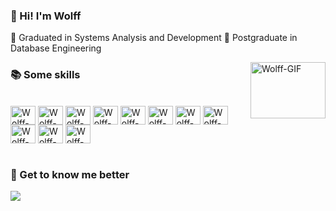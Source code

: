 ### 👋 Hi! I'm Wolff
📗 Graduated in Systems Analysis and Development
📙 Postgraduate in Database Engineering

<img alt="Wolff-GIF" align="right" height="90" width="120" src="https://c.tenor.com/GfSX-u7VGM4AAAAC/coding.gif" />

<!--
<a href="https://github.com/wolfffelipe">
  <img align="center" src="https://github-readme-stats.vercel.app/api?username=wolfffelipe&show_icons=true&theme=ocean_dark" />
</a>

<a href="https://github.com/wolfffelipe">
  <img align="center" src="https://github-readme-stats.vercel.app/api/top-langs/?username=wolfffelipe&layout=compact&show_icons=true&theme=ocean_dark" />
</a></br>
-->
### 📚 Some skills 

<div style="display: inline_block"></br>
  <img alt="Wolff-SQLSERVER" align="center" height="30" width="40" src="https://cdn.jsdelivr.net/gh/devicons/devicon/icons/microsoftsqlserver/microsoftsqlserver-plain.svg" />
  <img alt="Wolff-MYSQL" align="center" height="30" width="40" src="https://cdn.jsdelivr.net/gh/devicons/devicon/icons/mysql/mysql-original.svg" />
  <img alt="Wolff-PYTHON" align="center" height="30" width="40" src="https://cdn.jsdelivr.net/gh/devicons/devicon/icons/python/python-original.svg" />
  <img alt="Wolff-C" align="center" height="30" width="40" src="https://cdn.jsdelivr.net/gh/devicons/devicon/icons/c/c-original.svg" />
  <img alt="Wolff-PHP" align="center" height="30" width="40" src="https://cdn.jsdelivr.net/gh/devicons/devicon/icons/php/php-original.svg" />
  <img alt="Wolff-HTML" align="center" height="30" width="40" src="https://cdn.jsdelivr.net/gh/devicons/devicon/icons/html5/html5-original.svg" /> 
  <img alt="Wolff-CSS" align="center" height="30" width="40" src="https://cdn.jsdelivr.net/gh/devicons/devicon/icons/css3/css3-original.svg" />
  <img alt="Wolff-JS" align="center" height="30" width="40" src="https://cdn.jsdelivr.net/gh/devicons/devicon/icons/javascript/javascript-original.svg" />
  <img alt="Wolff-GIT" align="center" height="30" width="40" src="https://cdn.jsdelivr.net/gh/devicons/devicon/icons/git/git-original.svg" />
  <img alt="Wolff-Flutter" align="center" height="30" width="40" src="https://cdn.jsdelivr.net/gh/devicons/devicon/icons/flutter/flutter-original.svg" />
  <img alt="Wolff-Dart" align="center" height="30" width="40" src="https://cdn.jsdelivr.net/gh/devicons/devicon/icons/dart/dart-original.svg" />
  <!--<img alt="Wolff-GITHUB" align="center" height="30" width="40" src="https://cdn.jsdelivr.net/gh/devicons/devicon/icons/github/github-original.svg" />-->
</div></br>

### 🤝 Get to know me better

<a target="_blank" rel="noopener noreferrer" href="https://www.linkedin.com/in/felipe-wolff/">
  <img src="https://img.shields.io/badge/LinkedIn-0077B5?style=for-the-badge&logo=linkedin&logoColor=white">
</a>

<!--
URLS ÚTEIS
https://tenor.com/
https://dev.to/envoy_/150-badges-for-github-pnk
https://github.com/anuraghazra/github-readme-stats/blob/master/docs/readme_pt-BR.md
https://docs.pipz.com/central-de-ajuda/learning-center/guia-basico-de-markdown#open
https://devicon.dev/
https://emojipedia.org/search/?q=bag
-->
